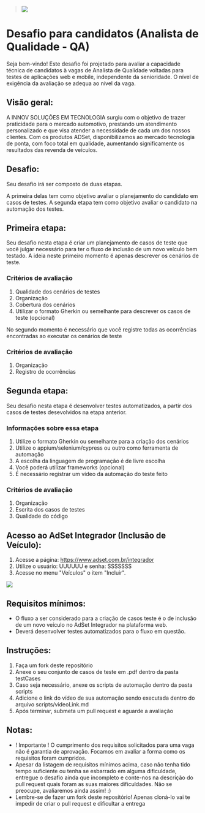 > <img src="https://github.com/adset-innov/adset-qa-desafio/blob/main/adset-integrador.png">

# Desafio para candidatos (Analista de Qualidade - QA)

Seja bem-vindo! Este desafio foi projetado para avaliar a capacidade técnica de candidatos à vagas de Analista de Qualidade voltadas para testes de aplicações web e mobile, independente da senioridade. O nível de exigência da avaliação se adequa ao nível da vaga.

## Visão geral:
A INNOV SOLUÇÕES EM TECNOLOGIA surgiu com o objetivo de trazer praticidade para o mercado automotivo, prestando um atendimento personalizado e que visa atender a necessidade de cada um dos nossos clientes.
Com os produtos ADSet, disponibilizamos ao mercado tecnologia de ponta, com foco total em qualidade, aumentando significamente os resultados das revenda de veículos.

## Desafio:

Seu desafio irá ser composto de duas etapas.

A primeira delas tem como objetivo avaliar o planejamento do candidato em casos de testes. A segunda etapa tem como objetivo avaliar o candidato na automação dos testes.

## Primeira etapa:

Seu desafio nesta etapa é criar um planejamento de casos de teste que você julgar necessário para ter o fluxo de inclusão de um novo veículo bem testado. A ideia neste primeiro momento é apenas descrever os cenários de teste.

### Critérios de avaliação

1. Qualidade dos cenários de testes
2. Organização
3. Cobertura dos cenários
4. Utilizar o formato Gherkin ou semelhante para descrever os casos de teste (opcional)

No segundo momento é necessário que você registre todas as ocorrências encontradas ao executar os cenários de teste

### Critérios de avaliação
1. Organização
2. Registro de ocorrências

## Segunda etapa:

Seu desafio nesta etapa é desenvolver testes automatizados, a partir dos casos de testes desevolvidos na etapa anterior.

### Informações sobre essa etapa

1. Utilize o formato Gherkin ou semelhante para a criação dos cenários
2. Utilize o appium/selenium/cypress ou outro como ferramenta de automação
3. A escolha da linguagem de programação é de livre escolha
4. Você poderá utilizar frameworks (opcional)
5. É necessário registrar um vídeo da automação do teste feito

### Critérios de avaliação

1. Organização
2. Escrita dos casos de testes
3. Qualidade do código

## Acesso ao AdSet Integrador (Inclusão de Veículo):

1. Acesse a página: https://www.adset.com.br/integrador
2. Utilize o usuário: UUUUUU e senha: SSSSSSS
3. Acesse no menu "Veículos" o item "Incluir".

<img src="https://github.com/adset-innov/adset-qa-desafio/blob/main/adset-incluir.png">

## Requisitos mínimos:

- O fluxo a ser considerado para a criação de casos teste é o de inclusão de um novo veículo no AdSet Integrador na plataforma web.
- Deverá desenvolver testes automatizados para o fluxo em questão.

## Instruções:

1. Faça um fork deste repositório
2. Anexe o seu conjunto de casos de teste em .pdf dentro da pasta testCases
3. Caso seja necessário, anexe os scripts de automação dentro da pasta scripts
4. Adicione o link do vídeo de sua automação sendo executada dentro do arquivo scripts/videoLink.md
5. Após terminar, submeta um pull request e aguarde a avaliação

## Notas:

- ! Importante ! O cumprimento dos requisitos solicitados para uma vaga não é garantia de aprovação. Focamos em avaliar a forma como os requisitos foram cumpridos.
- Apesar da listagem de requisitos mínimos acima, caso não tenha tido tempo suficiente ou tenha se esbarrado em alguma dificuldade, entregue o desafio ainda que incompleto e conte-nos na descrição do pull request quais foram as suas maiores dificuldades. Não se preocupe, avaliaremos ainda assim! :)
- Lembre-se de fazer um fork deste repositório! Apenas cloná-lo vai te impedir de criar o pull request e dificultar a entrega
